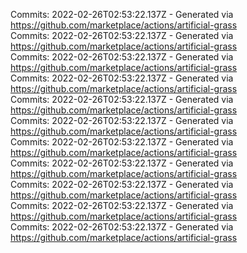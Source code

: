 Commits: 2022-02-26T02:53:22.137Z - Generated via https://github.com/marketplace/actions/artificial-grass
<br>
Commits: 2022-02-26T02:53:22.137Z - Generated via https://github.com/marketplace/actions/artificial-grass
<br>
Commits: 2022-02-26T02:53:22.137Z - Generated via https://github.com/marketplace/actions/artificial-grass
<br>
Commits: 2022-02-26T02:53:22.137Z - Generated via https://github.com/marketplace/actions/artificial-grass
<br>
Commits: 2022-02-26T02:53:22.137Z - Generated via https://github.com/marketplace/actions/artificial-grass
<br>
Commits: 2022-02-26T02:53:22.137Z - Generated via https://github.com/marketplace/actions/artificial-grass
<br>
Commits: 2022-02-26T02:53:22.137Z - Generated via https://github.com/marketplace/actions/artificial-grass
<br>
Commits: 2022-02-26T02:53:22.137Z - Generated via https://github.com/marketplace/actions/artificial-grass
<br>
Commits: 2022-02-26T02:53:22.137Z - Generated via https://github.com/marketplace/actions/artificial-grass
<br>
Commits: 2022-02-26T02:53:22.137Z - Generated via https://github.com/marketplace/actions/artificial-grass
<br>
Commits: 2022-02-26T02:53:22.137Z - Generated via https://github.com/marketplace/actions/artificial-grass
<br>
